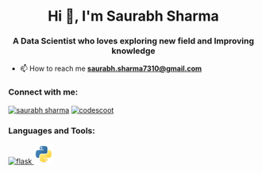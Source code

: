 <h1 align="center">Hi 👋, I'm Saurabh Sharma</h1>
<h3 align="center">A Data Scientist who loves exploring new field and Improving knowledge</h3>

- 📫 How to reach me **saurabh.sharma7310@gmail.com**

<h3 align="left">Connect with me:</h3>
<p align="left">
<a href="https://www.linkedin.com/in/saurabh7310/" target="blank"><img align="center" src="https://raw.githubusercontent.com/rahuldkjain/github-profile-readme-generator/master/src/images/icons/Social/linked-in-alt.svg" alt="saurabh sharma" height="30" width="40" /></a>
<a href="https://www.youtube.com/@codescoot" target="blank"><img align="center" src="https://raw.githubusercontent.com/rahuldkjain/github-profile-readme-generator/master/src/images/icons/Social/youtube.svg" alt="codescoot" height="30" width="40" /></a>
</p>

<h3 align="left">Languages and Tools:</h3>
<p align="left"> <a href="https://flask.palletsprojects.com/" target="_blank" rel="noreferrer"> <img src="https://www.vectorlogo.zone/logos/pocoo_flask/pocoo_flask-icon.svg" alt="flask" width="40" height="40"/> </a> <a href="https://www.python.org" target="_blank" rel="noreferrer"> <img src="https://raw.githubusercontent.com/devicons/devicon/master/icons/python/python-original.svg" alt="python" width="40" height="40"/> </a> </p>
